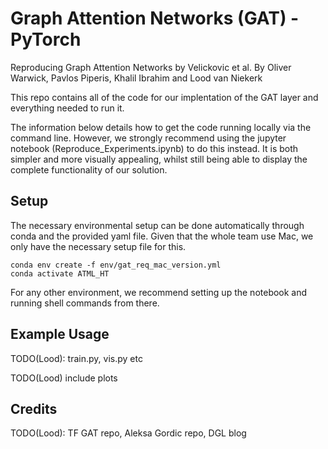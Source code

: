 # Graph Attention Networks (GAT) - PyTorch
Reproducing Graph Attention Networks by Velickovic et al.
By Oliver Warwick, Pavlos Piperis, Khalil Ibrahim and Lood van Niekerk

This repo contains all of the code for our implentation of the GAT layer and everything needed to run it.

The information below details how to get the code running locally via the command line. However, we strongly recommend using the jupyter notebook (Reproduce_Experiments.ipynb) to do this instead. It is both simpler and more visually appealing, whilst still being able to display the complete functionality of our solution.

## Setup
The necessary environmental setup can be done automatically through conda and the provided yaml file. Given that the whole team use Mac, we only have the necessary setup file for this. 

```
conda env create -f env/gat_req_mac_version.yml
conda activate ATML_HT
```

For any other environment, we recommend setting up the notebook and running shell commands from there.

## Example Usage


TODO(Lood): train.py, vis.py etc

TODO(Lood) include plots

## Credits
TODO(Lood): TF GAT repo, Aleksa Gordic repo, DGL blog
